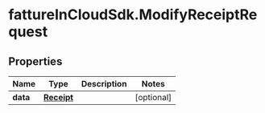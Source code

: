 # fattureInCloudSdk.ModifyReceiptRequest

## Properties

Name | Type | Description | Notes
------------ | ------------- | ------------- | -------------
**data** | [**Receipt**](Receipt.md) |  | [optional] 


